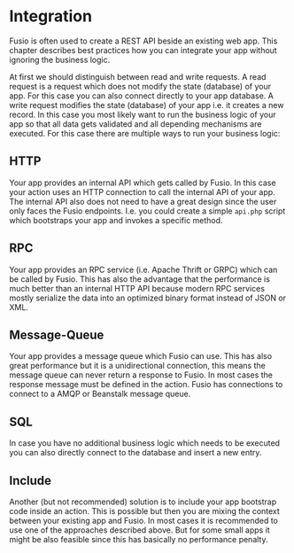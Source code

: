 
# Integration

Fusio is often used to create a REST API beside an existing web app. This chapter describes best practices how you can
integrate your app without ignoring the business logic.

At first we should distinguish between read and write requests. A read request is a request which does not modify the
state (database) of your app. For this case you can also connect directly to your app database. A write request modifies
the state (database) of your app i.e. it creates a new record. In this case you most likely want to run the business
logic of your app so that all data gets validated and all depending mechanisms are executed. For this case there are
multiple ways to run your business logic:

## HTTP

Your app provides an internal API which gets called by Fusio. In this case your action uses an HTTP connection to call
the internal API of your app. The internal API also does not need to have a great design since the user only faces the
Fusio endpoints. I.e. you could create a simple `api.php` script which bootstraps your app and invokes a specific
method.

## RPC

Your app provides an RPC service (i.e. Apache Thrift or GRPC) which can be called by Fusio. This has also the advantage
that the performance is much better than an internal HTTP API because modern RPC services mostly serialize the data into
an optimized binary format instead of JSON or XML.

## Message-Queue

Your app provides a message queue which Fusio can use. This has also great performance but it is a unidirectional
connection, this means the message queue can never return a response to Fusio. In most cases the response message must
be defined in the action. Fusio has connections to connect to a AMQP or Beanstalk message queue.

## SQL

In case you have no additional business logic which needs to be executed you can also directly connect to the database
and insert a new entry.

## Include

Another (but not recommended) solution is to include your app bootstrap code inside an action. This is possible but
then you are mixing the context between your existing app and Fusio. In most cases it is recommended to use one of the
approaches described above. But for some small apps it might be also feasible since this has basically no performance
penalty.
